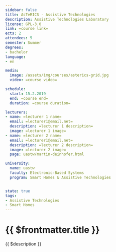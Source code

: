 ```yaml
---
sidebar: false
title: AsTeRICS - Assistive Technologies
description: Assistive Technologies Laboratory
license: GPL-3.0
link: =course link=
ects: 2
attendees: 5
semester: Summer
degrees:
- bachelor
language: 
- en

media:
  image: /assets/img/courses/asterics-grid.jpg
  video: =course video=

schedule:
  start: 15.2.2019
  end: =course end=
  duration: =course duration=

lecturers:
- name: =lecturer 1 name=
  email: =lecturer1@email.net=
  description: =lecturer 1 description=
  image: =lecturer 1 image=
- name: =lecturer 2 name=
  email: =lecturer1@email.net=
  description: =lecturer 2 description=
  image: =lecturer 2 image=
  page: uastw/martin-deinhofer.html

university:
  name: uastw
  faculty: Electronic-Based Systems
  program: Smart Homes & Assistive Technologies


state: true
tags:
- Assistive Technologies
- Smart Homes
---
```


# {{ $frontmatter.title }}

{{ $description }}
